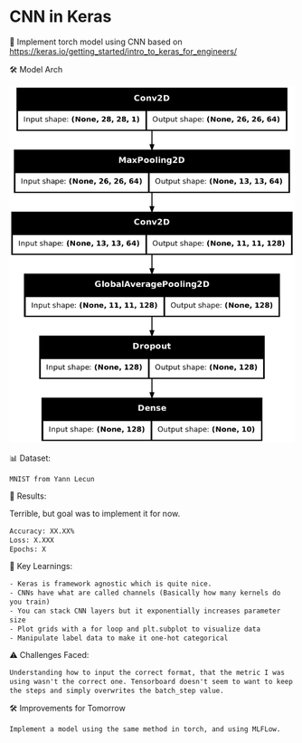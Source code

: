 # CNN in Keras

🎯 Implement torch model using CNN based on https://keras.io/getting_started/intro_to_keras_for_engineers/

🛠️ Model Arch

![](./model_graph.png)

📊 Dataset:

    MNIST from Yann Lecun

🔢 Results:

Terrible, but goal was to implement it for now.

    Accuracy: XX.XX%
    Loss: X.XXX
    Epochs: X

<!-- Training Curve: (Optional, insert training loss/accuracy plot here) -->

🧩 Key Learnings:

    - Keras is framework agnostic which is quite nice.
    - CNNs have what are called channels (Basically how many kernels do you train)
    - You can stack CNN layers but it exponentially increases parameter size
    - Plot grids with a for loop and plt.subplot to visualize data
    - Manipulate label data to make it one-hot categorical

⚠️ Challenges Faced:

    Understanding how to input the correct format, that the metric I was using wasn't the correct one. Tensorboard doesn't seem to want to keep the steps and simply overwrites the batch_step value.

🛠️ Improvements for Tomorrow

    Implement a model using the same method in torch, and using MLFLow.
